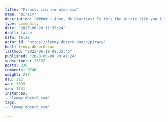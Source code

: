 ```yaml
---
title: "Piracy: ꜱᴀɪʟ ᴛʜᴇ ʜɪɢʜ ꜱᴇᴀꜱ" 
name: "piracy"
description: "##### ⚓ Ahoy, Me Hearties! Is this the pirate life you imagined? In exchange for treasures and eternal renown, I promise you a life full of thrills and adventures - ᴄᴀᴘᴛᴀɪɴ 𝗣𝗜𝗥𝗔𝗖𝗬 𝗜𝗦 𝗘𝗧𝗛𝗜𝗖𝗔𝗟!---### Rules • [Full Version](https://rentry.org/piracy-rules)**1**. Posts must be related to the discussion of digital piracy**2.** Don't request invites, trade, sell, or self-promote**3.** Don't request [or link](https://lemmy.dbzer0.com/post/18438) to specific pirated titles**4.** Don't be repetitious, spam, harass others, or submit low-quality posts---![Image](https://take-me-to.space/VgXFZB2.png)---### Loot, Pillage, & Plunder- [📜 Megathread](https://rentry.org/megathread)- [🪶 FAQ](https://rentry.org/piracy-faq)- [🪶 ISP Complaints](https://rentry.org/piracy-isp-complaints)- [🪶 Rules](https://rentry.org/piracy-rules)- [💀 Bootlicker Bay](https://www.reddit.com/r/Piracy/)---💰 Please [help cover server costs](https://ko-fi.com/dbzer0).--->**Note**: *Our blackout was [forcibly removed](https://www.reddit.com/r/Piracy/comments/14briu5/hey_rpiracy_reddit_admins_demodded_the_captain/). This community is now the primary*.---"
type: community
date: "2023-06-20 11:37:24"
draft: false
nsfw: false
actor_id: "https://lemmy.dbzer0.com/c/piracy"
host: lemmy.dbzer0.com
lastmod: "2023-06-19 08:32:45"
published: "2023-06-09 20:41:24"
subscribers: 13132
posts: 238
comments: 3746
weight: 238
dau: 312
wau: 1639
mau: 1741
instances:
- "lemmy_dbzer0_com"
tags: 
- "lemmy_dbzer0_com"

---
```

